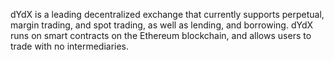 dYdX is a leading decentralized exchange that currently supports perpetual, margin trading, and spot trading, as well as lending, and borrowing. dYdX runs on smart contracts on the Ethereum blockchain, and allows users to trade with no intermediaries.